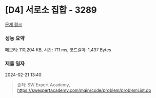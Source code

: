 # [D4] 서로소 집합 - 3289 

[문제 링크](https://swexpertacademy.com/main/code/problem/problemDetail.do?contestProbId=AWBJKA6qr2oDFAWr) 

### 성능 요약

메모리: 110,204 KB, 시간: 711 ms, 코드길이: 1,437 Bytes

### 제출 일자

2024-02-21 13:40



> 출처: SW Expert Academy, https://swexpertacademy.com/main/code/problem/problemList.do